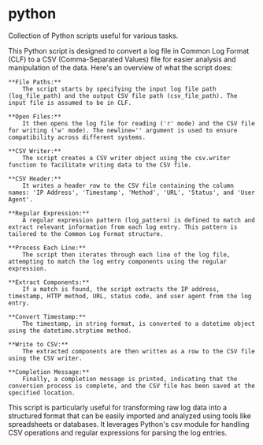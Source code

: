 # python
Collection of Python scripts useful for various tasks.

This Python script is designed to convert a log file in Common Log Format (CLF) to a CSV (Comma-Separated Values) file for easier analysis and manipulation of the data. Here's an overview of what the script does:

    **File Paths:**
        The script starts by specifying the input log file path (log_file_path) and the output CSV file path (csv_file_path). The input file is assumed to be in CLF.

    **Open Files:**
        It then opens the log file for reading ('r' mode) and the CSV file for writing ('w' mode). The newline='' argument is used to ensure compatibility across different systems.

    **CSV Writer:**
        The script creates a CSV writer object using the csv.writer function to facilitate writing data to the CSV file.

    **CSV Header:**
        It writes a header row to the CSV file containing the column names: 'IP Address', 'Timestamp', 'Method', 'URL', 'Status', and 'User Agent'.

    **Regular Expression:**
        A regular expression pattern (log_pattern) is defined to match and extract relevant information from each log entry. This pattern is tailored to the Common Log Format structure.

    **Process Each Line:**
        The script then iterates through each line of the log file, attempting to match the log entry components using the regular expression.

    **Extract Components:**
        If a match is found, the script extracts the IP address, timestamp, HTTP method, URL, status code, and user agent from the log entry.

    **Convert Timestamp:**
        The timestamp, in string format, is converted to a datetime object using the datetime.strptime method.

    **Write to CSV:**
        The extracted components are then written as a row to the CSV file using the CSV writer.

    **Completion Message:**
        Finally, a completion message is printed, indicating that the conversion process is complete, and the CSV file has been saved at the specified location.

This script is particularly useful for transforming raw log data into a structured format that can be easily imported and analyzed using tools like spreadsheets or databases. It leverages Python's csv module for handling CSV operations and regular expressions for parsing the log entries.
